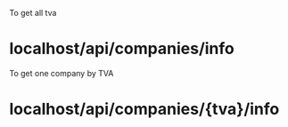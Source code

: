 To get all tva
# localhost/api/companies/info
To get one company by TVA
# localhost/api/companies/{tva}/info
